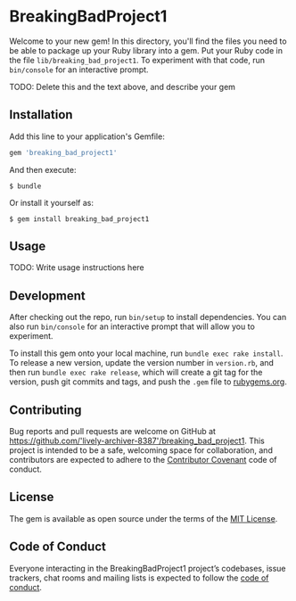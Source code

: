 

# BreakingBadProject1

Welcome to your new gem! In this directory, you'll find the files you need to be able to package up your Ruby library into a gem. Put your Ruby code in the file `lib/breaking_bad_project1`. To experiment with that code, run `bin/console` for an interactive prompt.

TODO: Delete this and the text above, and describe your gem

## Installation

Add this line to your application's Gemfile:

```ruby
gem 'breaking_bad_project1'
```

And then execute:

    $ bundle

Or install it yourself as:

    $ gem install breaking_bad_project1

## Usage

TODO: Write usage instructions here

## Development

After checking out the repo, run `bin/setup` to install dependencies. You can also run `bin/console` for an interactive prompt that will allow you to experiment.

To install this gem onto your local machine, run `bundle exec rake install`. To release a new version, update the version number in `version.rb`, and then run `bundle exec rake release`, which will create a git tag for the version, push git commits and tags, and push the `.gem` file to [rubygems.org](https://rubygems.org).

## Contributing

Bug reports and pull requests are welcome on GitHub at https://github.com/'lively-archiver-8387'/breaking_bad_project1. This project is intended to be a safe, welcoming space for collaboration, and contributors are expected to adhere to the [Contributor Covenant](http://contributor-covenant.org) code of conduct.

## License

The gem is available as open source under the terms of the [MIT License](https://opensource.org/licenses/MIT).

## Code of Conduct

Everyone interacting in the BreakingBadProject1 project’s codebases, issue trackers, chat rooms and mailing lists is expected to follow the [code of conduct](https://github.com/'lively-archiver-8387'/breaking_bad_project1/blob/master/CODE_OF_CONDUCT.md).
